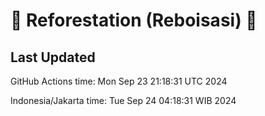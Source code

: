 
# 🌳 Reforestation (Reboisasi) 🌲

## Last Updated

GitHub Actions time: Mon Sep 23 21:18:31 UTC 2024

Indonesia/Jakarta time: Tue Sep 24 04:18:31 WIB 2024
